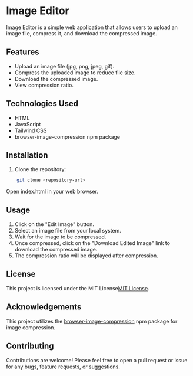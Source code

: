 # Image Editor

Image Editor is a simple web application that allows users to upload an image file, compress it, and download the compressed image.

## Features

- Upload an image file (jpg, png, jpeg, gif).
- Compress the uploaded image to reduce file size.
- Download the compressed image.
- View compression ratio.

## Technologies Used

- HTML
- JavaScript
- Tailwind CSS
- browser-image-compression npm package

## Installation

1. Clone the repository:

```bash
    git clone <repository-url>
```
Open index.html in your web browser.

## Usage
1. Click on the "Edit Image" button.
2. Select an image file from your local system.
3. Wait for the image to be compressed.
4. Once compressed, click on the "Download Edited Image" link to download the compressed image.
5. The compression ratio will be displayed after compression.

## License
This project is licensed under the MIT License[MIT License](https://opensource.org/licenses/MIT
).

## Acknowledgements
This project utilizes the [browser-image-compression](https://www.npmjs.com/package/browser-image-compression) npm package for image compression.
## Contributing
Contributions are welcome! Please feel free to open a pull request or issue for any bugs, feature requests, or suggestions.